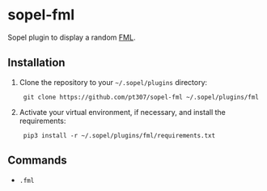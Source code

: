 # sopel-fml

Sopel plugin to display a random [FML](https://www.fmylife.com).

## Installation

1. Clone the repository to your `~/.sopel/plugins` directory:

        git clone https://github.com/pt307/sopel-fml ~/.sopel/plugins/fml

2. Activate your virtual environment, if necessary, and install the
   requirements:

        pip3 install -r ~/.sopel/plugins/fml/requirements.txt

## Commands

* `.fml`
